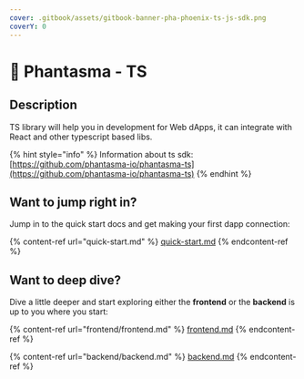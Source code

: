```yaml
---
cover: .gitbook/assets/gitbook-banner-pha-phoenix-ts-js-sdk.png
coverY: 0
---
```


# 👋 Phantasma - TS

## Description

TS library will help you in development for Web dApps, it can integrate with React and other typescript based libs.

{% hint style="info" %}
Information about ts sdk: [https://github.com/phantasma-io/phantasma-ts](https://github.com/phantasma-io/phantasma-ts)
{% endhint %}

## Want to jump right in?

Jump in to the quick start docs and get making your first dapp connection:

{% content-ref url="quick-start.md" %}
[quick-start.md](quick-start.md)
{% endcontent-ref %}

## Want to deep dive?

Dive a little deeper and start exploring either the **frontend** or the **backend** is up to you where you start:

{% content-ref url="frontend/frontend.md" %}
[frontend.md](frontend/frontend.md)
{% endcontent-ref %}

{% content-ref url="backend/backend.md" %}
[backend.md](backend/backend.md)
{% endcontent-ref %}
